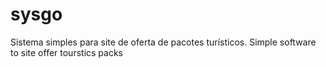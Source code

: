 # sysgo
Sistema simples para site de oferta de pacotes turísticos. Simple software to site offer tourstics packs


